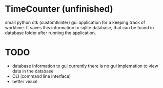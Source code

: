 # TimeCounter (unfinished)

small python ctk (customtkinter) gui application for a keeping track of worktime.
It saves this information to sqlite database, that can be found in database folder after running the application.

# TODO

- database information to gui
currently there is no gui implemation to view data in the database
- CLI (command line interface) 
- better visual
